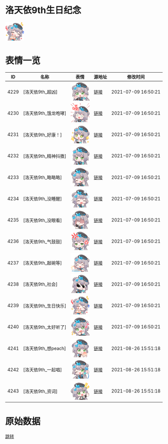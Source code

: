 # 洛天依9th生日纪念

<img src="./cover.png" height="60" alt="cover" />

# 表情一览

|ID|名称|表情|源地址|修改时间|
|----|----|----|----|----|
|4229|[洛天依9th_超凶]|<img src="./pic/004229_%5B洛天依9th_超凶%5D.png" height="60" alt="超凶"/>|[链接](http://i0.hdslb.com/bfs/emote/fa0fc632f450c6c97eb32863c18672afd4054b41.png)|2021-07-09 16:50:21|
|4230|[洛天依9th_饿龙咆哮]|<img src="./pic/004230_%5B洛天依9th_饿龙咆哮%5D.png" height="60" alt="饿龙咆哮"/>|[链接](http://i0.hdslb.com/bfs/emote/55df437e8613e117f4f4bbdac4f7e659ec6691f3.png)|2021-07-09 16:50:21|
|4231|[洛天依9th_好康！]|<img src="./pic/004231_%5B洛天依9th_好康！%5D.png" height="60" alt="好康！"/>|[链接](http://i0.hdslb.com/bfs/emote/674940a41dcef78fe3d67677b684fcd38ce64fbd.png)|2021-07-09 16:50:21|
|4232|[洛天依9th_精神抖擞]|<img src="./pic/004232_%5B洛天依9th_精神抖擞%5D.png" height="60" alt="精神抖擞"/>|[链接](http://i0.hdslb.com/bfs/emote/b7dff82d645dc5f26023e0338e532f4e94fb0020.png)|2021-07-09 16:50:21|
|4233|[洛天依9th_略略略]|<img src="./pic/004233_%5B洛天依9th_略略略%5D.png" height="60" alt="略略略"/>|[链接](http://i0.hdslb.com/bfs/emote/bef5116ee3e8fbbb69f04eaa378e00da13d13d89.png)|2021-07-09 16:50:21|
|4234|[洛天依9th_没睡醒]|<img src="./pic/004234_%5B洛天依9th_没睡醒%5D.png" height="60" alt="没睡醒"/>|[链接](http://i0.hdslb.com/bfs/emote/dd2cdf5bdcc72f0d4a3e13ffca3de84df813e201.png)|2021-07-09 16:50:21|
|4235|[洛天依9th_没眼看]|<img src="./pic/004235_%5B洛天依9th_没眼看%5D.png" height="60" alt="没眼看"/>|[链接](http://i0.hdslb.com/bfs/emote/ecc5558dd7c8922e073c752b257e69ded00bea51.png)|2021-07-09 16:50:21|
|4236|[洛天依9th_气鼓鼓]|<img src="./pic/004236_%5B洛天依9th_气鼓鼓%5D.png" height="60" alt="气鼓鼓"/>|[链接](http://i0.hdslb.com/bfs/emote/629b3492a5e143d51356af647b0a9950edfe41bc.png)|2021-07-09 16:50:21|
|4237|[洛天依9th_敲碗等]|<img src="./pic/004237_%5B洛天依9th_敲碗等%5D.png" height="60" alt="敲碗等"/>|[链接](http://i0.hdslb.com/bfs/emote/52f226eb5419ae9963bbe22edc78eced32224f7c.png)|2021-07-09 16:50:21|
|4238|[洛天依9th_社会]|<img src="./pic/004238_%5B洛天依9th_社会%5D.png" height="60" alt="社会"/>|[链接](http://i0.hdslb.com/bfs/emote/2e4134d34974c1c27967d3e52631c33072513cb8.png)|2021-07-09 16:50:21|
|4239|[洛天依9th_生日快乐]|<img src="./pic/004239_%5B洛天依9th_生日快乐%5D.png" height="60" alt="生日快乐"/>|[链接](http://i0.hdslb.com/bfs/emote/339f77a523e86bc17adc2b377125e45b51e0fc5c.png)|2021-07-09 16:50:21|
|4240|[洛天依9th_太好听了]|<img src="./pic/004240_%5B洛天依9th_太好听了%5D.png" height="60" alt="太好听了"/>|[链接](http://i0.hdslb.com/bfs/emote/3b9ab2f62f23a407624d6c3030ca40dacfd21b37.png)|2021-07-09 16:50:21|
|4241|[洛天依9th_想peach]|<img src="./pic/004241_%5B洛天依9th_想peach%5D.png" height="60" alt="想peach"/>|[链接](http://i0.hdslb.com/bfs/emote/9f4aab378d9b34e3246320e1f2da8c632f834f4b.png)|2021-08-26 15:51:18|
|4242|[洛天依9th_一起唱]|<img src="./pic/004242_%5B洛天依9th_一起唱%5D.png" height="60" alt="一起唱"/>|[链接](http://i0.hdslb.com/bfs/emote/e08d1411e51a99d91459da8f295401f10ef94acb.png)|2021-08-26 15:51:18|
|4243|[洛天依9th_资词]|<img src="./pic/004243_%5B洛天依9th_资词%5D.png" height="60" alt="资词"/>|[链接](http://i0.hdslb.com/bfs/emote/f46f666f5403762facecf11bc465fb965de8b48a.png)|2021-08-26 15:51:18|

# 原始数据

[跳转](./raw.json)

